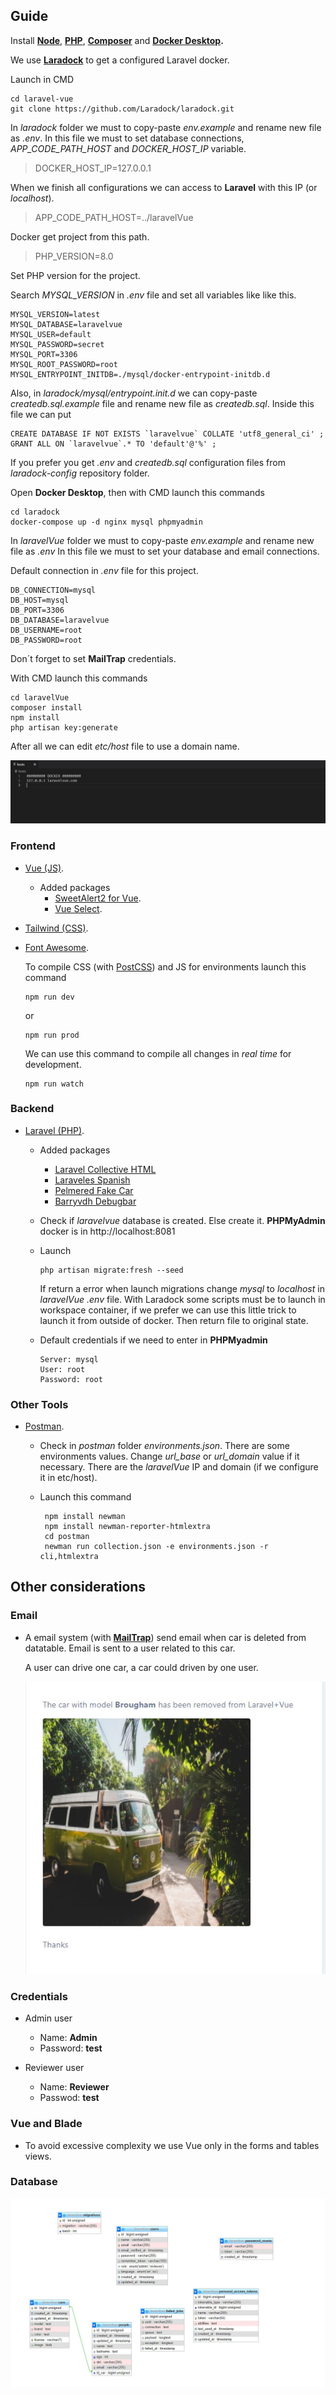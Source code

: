 ## Guide

Install **[Node](https://nodejs.org/es/)**, **[PHP](https://www.php.net/downloads)**, **[Composer](https://getcomposer.org/)** and **[Docker Desktop](https://docker.com/products/docker-desktop/).**

We use **[Laradock](https://laradock.io/)** to get a configured Laravel docker.

Launch in CMD

    cd laravel-vue
    git clone https://github.com/Laradock/laradock.git

In *laradock* folder we must to copy-paste *env.example* and rename new file as *.env*. In this file we must to set database connections, *APP_CODE_PATH_HOST* and *DOCKER_HOST_IP* variable. 

> DOCKER_HOST_IP=127.0.0.1

When we finish all configurations we can access to **Laravel** with this IP (or *localhost*).

> APP_CODE_PATH_HOST=../laravelVue

Docker get project from this path.

> PHP_VERSION=8.0

Set PHP version for the project.

Search *MYSQL_VERSION* in *.env* file and set all variables like like this.

    MYSQL_VERSION=latest
    MYSQL_DATABASE=laravelvue
    MYSQL_USER=default
    MYSQL_PASSWORD=secret
    MYSQL_PORT=3306
    MYSQL_ROOT_PASSWORD=root
    MYSQL_ENTRYPOINT_INITDB=./mysql/docker-entrypoint-initdb.d

Also, in *laradock/mysql/entrypoint.init.d* we can copy-paste *createdb.sql.example* file and rename new file as *createdb.sql*. Inside this file we can put

    CREATE DATABASE IF NOT EXISTS `laravelvue` COLLATE 'utf8_general_ci' ;
    GRANT ALL ON `laravelvue`.* TO 'default'@'%' ;

If you prefer you get *.env* and *createdb.sql* configuration files from *laradock-config* repository folder.

Open **Docker Desktop**, then with CMD launch this commands

    cd laradock
    docker-compose up -d nginx mysql phpmyadmin

In *laravelVue* folder we must to copy-paste *env.example* and rename new file as *.env* In this file we must to set your database and email connections.

Default connection in *.env* file for this project.

    DB_CONNECTION=mysql
    DB_HOST=mysql
    DB_PORT=3306
    DB_DATABASE=laravelvue
    DB_USERNAME=root
    DB_PASSWORD=root

Don´t forget to set **MailTrap** credentials.

With CMD launch this commands

    cd laravelVue
    composer install
    npm install
    php artisan key:generate

After all we can edit *etc/host* file to use a domain name.

![Host](resources/host.jpg)

### Frontend
- [Vue (JS)](https://vuejs.org/).
    - Added packages
        - [SweetAlert2 for Vue](https://www.npmjs.com/package/vue-sweetalert2).
        - [Vue Select](https://vue-select.org/).
- [Tailwind (CSS)](https://tailwindcss.com/). 
- [Font Awesome](https://www.npmjs.com/package/@fortawesome/fontawesome-free).

    To compile CSS (with [PostCSS](https://postcss.org/)) and JS for environments launch this command 

      npm run dev 

    or 
      
      npm run prod 

    We can use this command to compile all changes in *real time* for development.

      npm run watch

### Backend
- [Laravel (PHP)](https://laravel.com/).
    - Added packages
        - [Laravel Collective HTML](https://laravelcollective.com/docs/6.x/html)
        - [Laraveles Spanish](https://github.com/Laraveles/spanish)
        - [Pelmered Fake Car](https://github.com/pelmered/fake-car)
        - [Barryvdh Debugbar](https://github.com/barryvdh/laravel-debugbar)
    - Check if *laravelvue* database is created. Else create it. **PHPMyAdmin** docker is in http://localhost:8081
    - Launch

          php artisan migrate:fresh --seed  
      
        If return a error when launch migrations change *mysql* to *localhost* in *laravelVue .env* file. With Laradock some scripts must be to launch in workspace container, if we prefer we can use this little trick to launch it from outside of docker. Then return file to original state.

    - Default credentials if we need to enter in **PHPMyadmin** 

          Server: mysql 
          User: root
          Password: root

### Other Tools

- [Postman](https://www.postman.com/).
    - Check in *postman* folder *environments.json*. There are some environments values. Change *url_base* or *url_domain* value if it necessary. There are the *laravelVue* IP and domain (if we configure it in etc/host).
    - Launch this command

           npm install newman
           npm install newman-reporter-htmlextra
           cd postman
           newman run collection.json -e environments.json -r cli,htmlextra

## Other considerations

### Email

- A email system (with **[MailTrap](https://mailtrap.io/)**) send email when car is deleted from datatable. Email is sent to a user related to this car.

  A user can drive one car, a car could driven by one user.

  ![email](resources/email.jpg)

### Credentials

- Admin user

    - Name: **Admin**
    - Password: **test** 

- Reviewer user

    - Name: **Reviewer**
    - Passwod: **test**

### Vue and Blade

- To avoid excessive complexity we use Vue only in the forms and tables views.

### Database

![DDBB](resources/DDBB.jpg)

